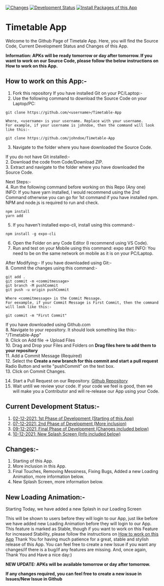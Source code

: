 [![Changes](https://img.shields.io/badge/Commits-18-brightgreen)](https://github.com/ambit741235/Timetable-App#changes-)
[![Development Status](https://img.shields.io/badge/Development%20Status-Complete-brightgreen)](https://github.com/ambit741235/Timetable-App#current-development-status-)
[![Install Packages of this App](https://github.com/ambit741235/Timetable-App/actions/workflows/node.js.yml/badge.svg)](https://github.com/ambit741235/Timetable-App/actions/workflows/node.js.yml)

# Timetable App
Welcome to the Github Page of Timetale App. Here, you will find the Source Code, Current Development Status and Changes of this App.

**Information: APKs will be ready tomorrow or day after tomorrow. If you want to work on our Source Code, please follow the below instructions on How to work on this App.**

## **How to work on this App:-**

1. Fork this repository
If you have installed Git on your PC/Laptop:-
2. Use the following command to download the Source Code on your Laptop/PC:
```
git clone https://github.com/<username>/Timetable-App
```
    Where, <username> is your username. Replace with your username.
    For example, if your username is johndoe, then the command will look like this:-
```
git clone https://github.com/johndoe/Timetable-App
```
3. Navigate to the folder where you have downloaded the Source Code.

If you do not have Git installed:-
<br>
2. Download the code from Code/Download ZIP.
<br>
3. Extract and navigate to the folder where you have downloaded the Source Code.

Next Steps:-
<br>
4. Run the following command before working on this Repo (Any one)
    <br>INFO: If you have yarn installed, I would recommend using the 2nd Command otherwise you can go for 1st command if you have installed npm. NPM and node.js is required to run and check.
```
npm install
yarn add
```
5. If you haven't installed expo-cli, install using this command:-
```
npm install -g expo-cli
```
6. Open the Folder on any Code Editor (I recommend using VS Code).
7. Run and test on your Mobile using this command: expo start
    INFO: You need to be on the same network on mobile as it is on your PC/Laptop.

After Modifying:-
If you have downloaded using Git:-
<br>
8. Commit the changes using this command:-
```
git add .
git commit -m <commitmessage>
git branch -M pushCommit
git push -u origin pushCommit
```
    Where <commitmessage> is the Commit Message.
    For eexample, if your Commit Message is First Commit, then the command will look like this:-
```
git commit -m "First Commit"
```

If you have downloaded using Github.com
<br>
8. Navigate to your repository. It should look something like this:-
        "<username>/Timetable-App"
<br>
9. Click on Add file -> Upload Files
<br>
10. Drag and Drop your Files and Folders on **Drag files here to add them to your repository**
<br>
11. Add a Commit Message (Required)
<br>
12. Select the **Create a new branch for this commit and start a pull request** Radio Button and write "pushCommit" on the text box.
<br>
13. Click on Commit Changes.
<br>

14. Start a Pull Request on our Repository. [Github Repository](https://github.com/ambit741235/Timetable-App)
15. Wait untill we review your code. If your code we feel is good, then we will make you a Contributor and will re-release our App using your Code.

## **Current Development Status:-**

1. [02-12-2021: 1st Phase of Development (Starting of this App)](https://github.com/ambit741235/Timetable-App/tree/d5f2e1434730ea38f59920e7ffa12699f50216cc)
2. [07-12-2021: 2nd Phase of Development (More inclusion)](https://github.com/ambit741235/Timetable-App/tree/f6a379c7077643596c70fc3696853f6038965e0b)
3. [09-12-2021: Final Phase of Development (Changes included below)](https://github.com/ambit741235/Timetable-App/tree/f517d592efb3681f137f7d78de9114a39101713a)
4. [10-12-2021: New Splash Screen (Info included below)](https://github.com/ambit741235/Timetable-App/tree/c1cbe54c6c9245866eb31ffe73a177f48549d00f)

## Changes:-
1. Starting of this App.
2. More inclusion in this App.
3. Final Touches, Removing Messiness, Fixing Bugs, Added a new Loading Animation, more information below.
4. New Splash Screen, more information below.

## New Loading Animation:-
Starting Today, we have added a new Splash in our Loading Screen

This will be shown to users before they will login to our App, just like before we have added new Loading Animation before they will login to our App. This feature is marked as Stable, though if you want to work on this Feature for increased Stability, please follow the instructions on [How to work on this App](https://github.com/ambit741235/Timetable-App#how-to-work-on-this-app-)
Thank You for having much patience for a great, stable and stylish release of this App.
You can feel free to create a new Issue if you want any changes/if there is a bug/if any features are missing.
And, once again, Thank You and Have a nice day:)

**NEW UPDATE: APKs will be available tomorrow or day after tomorrow.**

**If any changes required, you can feel free to create a new issue in Issues/New Issue in Github**
